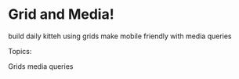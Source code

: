 # Grid and Media!

build daily kitteh using grids
make mobile friendly with media queries

Topics:

Grids
media queries
